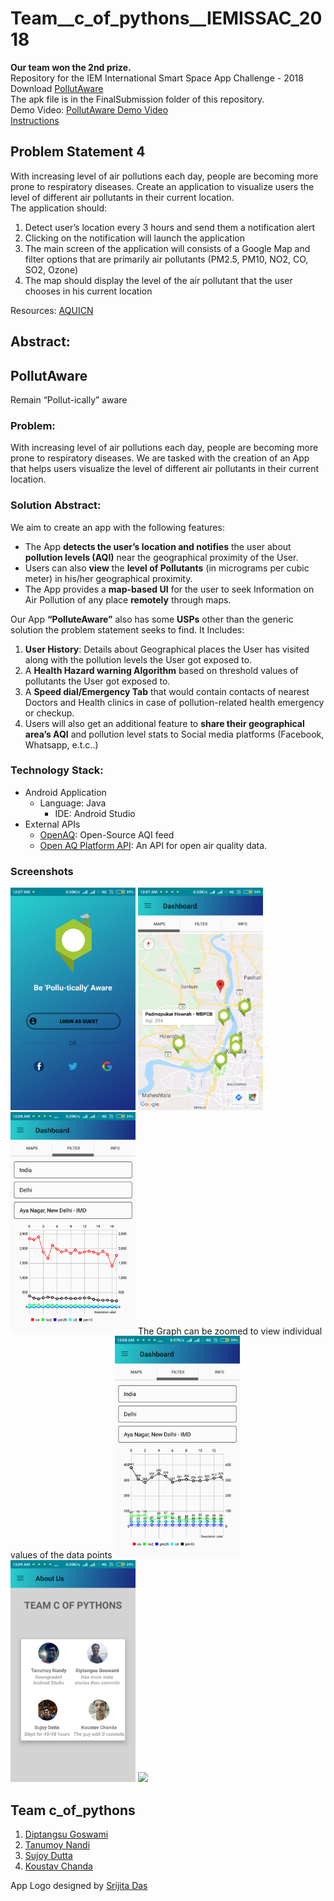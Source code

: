 # Team__c_of_pythons__IEMISSAC_2018
**Our team won the 2nd prize.**  
Repository for the IEM International Smart Space App Challenge - 2018  
Download [PollutAware](https://github.com/diptangsu/Team__c_of_pythons__IEMISSAC_2018/raw/master/FinalSubmission/PollutAware.apk)  
The apk file is in the FinalSubmission folder of this repository.  
Demo Video: [PollutAware Demo Video](https://youtu.be/JkCzdOuMyI4)  
[Instructions](https://github.com/diptangsu/Team__c_of_pythons__IEMISSAC_2018/blob/master/FinalSubmission/README.md)

## Problem Statement 4
With increasing level of air pollutions each day, people are becoming more prone to respiratory diseases. Create an application to visualize users the level of different air pollutants in their current location.  
The application should:  
1) Detect user’s location every 3 hours and send them a notification alert  
2) Clicking on the notification will launch the application  
3) The main screen of the application will consists of a Google Map and filter options that are primarily air pollutants (PM2.5, PM10, NO2, CO, SO2, Ozone)  
4) The map should display the level of the air pollutant that the user chooses in his current location  

Resources: [AQUICN](https://aqicn.org/api/)

## Abstract:
## PollutAware
Remain “Pollut-ically” aware

### Problem:
With increasing level of air pollutions each day, people are becoming more prone to respiratory diseases. We are tasked with the creation of an App that helps users visualize the level of different air pollutants in their current location. 

### Solution Abstract:
We aim to create an app with the following features:  
- The App **detects the user’s location and notifies** the user about **pollution levels (AQI)** near the geographical proximity of the User.
- Users can also **view** the **level of Pollutants** (in micrograms per cubic meter) in his/her geographical proximity.
- The App provides a **map-based UI** for the user to seek Information on Air Pollution of any place **remotely** through maps.

Our App **“PolluteAware”** also has some **USPs** other than the generic solution the problem statement seeks to find.
It Includes:
1. **User History**: Details about Geographical places the User has visited along with the pollution levels the User got exposed to.
2. A **Health Hazard warning Algorithm** based on threshold values of pollutants the User got exposed to.
3. A **Speed dial/Emergency Tab** that would contain contacts of nearest Doctors and Health clinics in case of pollution-related health emergency or checkup.
4. Users will also get an additional feature to **share their geographical area’s AQI** and pollution level stats to Social media platforms (Facebook, Whatsapp, e.t.c..)

### Technology Stack:
- Android Application
  - Language: Java
    - IDE: Android Studio
- External APIs
  - [OpenAQ](https://openaq.org/#/?_k=dasb9d): Open-Source AQI feed
  - [Open AQ Platform API](https://docs.openaq.org/): An API for open air quality data. 


### Screenshots
<img src="https://github.com/diptangsu/Team__c_of_pythons__IEMISSAC_2018/blob/master/Screenshots/Login.png" width="200">
<img src="https://github.com/diptangsu/Team__c_of_pythons__IEMISSAC_2018/blob/master/Screenshots/Map.png" width="200">
<img src="https://github.com/diptangsu/Team__c_of_pythons__IEMISSAC_2018/blob/master/Screenshots/Filter.png" width="200">
The Graph can be zoomed to view individual values of the data points  
<img src="https://github.com/diptangsu/Team__c_of_pythons__IEMISSAC_2018/blob/master/Screenshots/Zoomable%20and%20Interactive%20Graph%20Plots.png" width="200">  
<img src="https://github.com/diptangsu/Team__c_of_pythons__IEMISSAC_2018/blob/master/Screenshots/Team.png" width="200">
<img src="https://github.com/diptangsu/Team__c_of_pythons__IEMISSAC_2018/blob/master/Screenshots/graph.gif" width="200">


## Team c_of_pythons
1. [Diptangsu Goswami](https://github.com/diptangsu)
2. [Tanumoy Nandi](https://github.com/tmoynandy)
3. [Sujoy Dutta](https://github.com/Sujoydatta26)
4. [Koustav Chanda](https://github.com/KoustavCode)

App Logo designed by [Srijita Das](https://www.instagram.com/srig.ta/)
